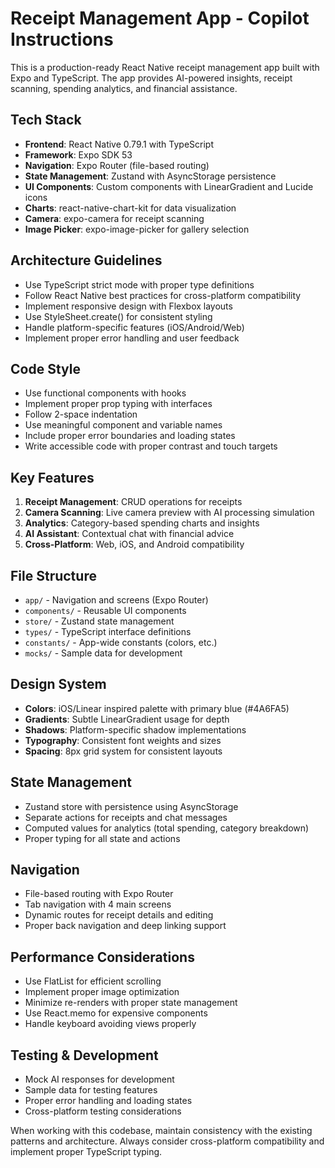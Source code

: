 <!-- Use this file to provide workspace-specific custom instructions to Copilot. For more details, visit https://code.visualstudio.com/docs/copilot/copilot-customization#_use-a-githubcopilotinstructionsmd-file -->

# Receipt Management App - Copilot Instructions

This is a production-ready React Native receipt management app built with Expo and TypeScript. The app provides AI-powered insights, receipt scanning, spending analytics, and financial assistance.

## Tech Stack
- **Frontend**: React Native 0.79.1 with TypeScript
- **Framework**: Expo SDK 53
- **Navigation**: Expo Router (file-based routing)
- **State Management**: Zustand with AsyncStorage persistence
- **UI Components**: Custom components with LinearGradient and Lucide icons
- **Charts**: react-native-chart-kit for data visualization
- **Camera**: expo-camera for receipt scanning
- **Image Picker**: expo-image-picker for gallery selection

## Architecture Guidelines
- Use TypeScript strict mode with proper type definitions
- Follow React Native best practices for cross-platform compatibility
- Implement responsive design with Flexbox layouts
- Use StyleSheet.create() for consistent styling
- Handle platform-specific features (iOS/Android/Web)
- Implement proper error handling and user feedback

## Code Style
- Use functional components with hooks
- Implement proper prop typing with interfaces
- Follow 2-space indentation
- Use meaningful component and variable names
- Include proper error boundaries and loading states
- Write accessible code with proper contrast and touch targets

## Key Features
1. **Receipt Management**: CRUD operations for receipts
2. **Camera Scanning**: Live camera preview with AI processing simulation
3. **Analytics**: Category-based spending charts and insights
4. **AI Assistant**: Contextual chat with financial advice
5. **Cross-Platform**: Web, iOS, and Android compatibility

## File Structure
- `app/` - Navigation and screens (Expo Router)
- `components/` - Reusable UI components
- `store/` - Zustand state management
- `types/` - TypeScript interface definitions
- `constants/` - App-wide constants (colors, etc.)
- `mocks/` - Sample data for development

## Design System
- **Colors**: iOS/Linear inspired palette with primary blue (#4A6FA5)
- **Gradients**: Subtle LinearGradient usage for depth
- **Shadows**: Platform-specific shadow implementations
- **Typography**: Consistent font weights and sizes
- **Spacing**: 8px grid system for consistent layouts

## State Management
- Zustand store with persistence using AsyncStorage
- Separate actions for receipts and chat messages
- Computed values for analytics (total spending, category breakdown)
- Proper typing for all state and actions

## Navigation
- File-based routing with Expo Router
- Tab navigation with 4 main screens
- Dynamic routes for receipt details and editing
- Proper back navigation and deep linking support

## Performance Considerations
- Use FlatList for efficient scrolling
- Implement proper image optimization
- Minimize re-renders with proper state management
- Use React.memo for expensive components
- Handle keyboard avoiding views properly

## Testing & Development
- Mock AI responses for development
- Sample data for testing features
- Proper error handling and loading states
- Cross-platform testing considerations

When working with this codebase, maintain consistency with the existing patterns and architecture. Always consider cross-platform compatibility and implement proper TypeScript typing.
